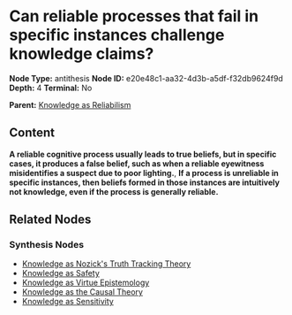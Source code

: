 # Can reliable processes that fail in specific instances challenge knowledge claims?

**Node Type:** antithesis
**Node ID:** e20e48c1-aa32-4d3b-a5df-f32db9624f9d
**Depth:** 4
**Terminal:** No

**Parent:** [Knowledge as Reliabilism](knowledge-as-reliabilism-synthesis-9092592f-87ca-44a8-be1a-ffe1de4aaee9.md)

## Content

**A reliable cognitive process usually leads to true beliefs, but in specific cases, it produces a false belief, such as when a reliable eyewitness misidentifies a suspect due to poor lighting.**, **If a process is unreliable in specific instances, then beliefs formed in those instances are intuitively not knowledge, even if the process is generally reliable.**

## Related Nodes

### Synthesis Nodes

- [Knowledge as Nozick's Truth Tracking Theory](knowledge-as-nozicks-truth-tracking-theory-synthesis-2f1f5b29-d2e7-4c63-99bb-969fb983bc80.md)
- [Knowledge as Safety](knowledge-as-safety-synthesis-e7c12f17-7065-4ad2-8d60-3580520bd762.md)
- [Knowledge as Virtue Epistemology](knowledge-as-virtue-epistemology-synthesis-c840dc8c-1bce-4dd3-84a7-6057b895c73e.md)
- [Knowledge as the Causal Theory](knowledge-as-the-causal-theory-synthesis-b7dd4e18-e526-4ef9-8821-2b964402ac49.md)
- [Knowledge as Sensitivity](knowledge-as-sensitivity-synthesis-c650f201-f717-443b-9a9f-b7e343b5d6e5.md)
